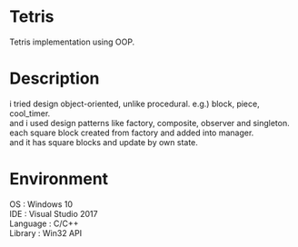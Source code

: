 # Tetris
Tetris implementation using OOP.  

# Description
i tried design object-oriented, unlike procedural. e.g.) block, piece, cool_timer.  
and i used design patterns like factory, composite, observer and singleton.  
each square block created from factory and added into manager.  
and it has square blocks and update by own state.  

# Environment
OS : Windows 10  
IDE : Visual Studio 2017  
Language : C/C++  
Library : Win32 API  
